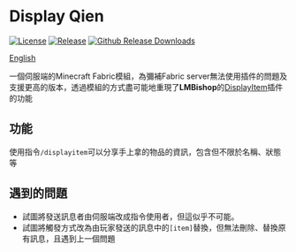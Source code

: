 # Display Qien
[![License](https://img.shields.io/github/license/linnn1103/Display-qien?style=flat-square)](https://github.com/linnn1103/Display-qien/blob/main/LICENSE)
[![Release](https://img.shields.io/github/v/release/linnn1103/Display-qien?include_prereleases&style=flat-square)](https://github.com/linnn1103/Display-qien/releases)
[![Github Release Downloads](https://img.shields.io/github/downloads/linnn1103/Display-qien/total?label=Github%20Release%20Downloads&style=flat-square)](https://github.com/linnn1103/Display-qien/releases)

[English](https://github.com/linnn1103/Display-qien/blob/main/README_EN.md)

一個伺服端的Minecraft Fabric模組，為彌補Fabric server無法使用插件的問題及支援更高的版本，透過模組的方式盡可能地重現了**LMBishop**的[DisplayItem](https://www.spigotmc.org/resources/displayitem-abandoned.28931/)插件的功能
## 功能
使用指令`/displayitem`可以分享手上拿的物品的資訊，包含但不限於名稱、狀態等

## 遇到的問題
* 試圖將發送訊息者由伺服端改成指令使用者，但這似乎不可能。
* 試圖將觸發方式改為由玩家發送的訊息中的`[item]`替換，但無法刪除、替換原有訊息，且遇到上一個問題
